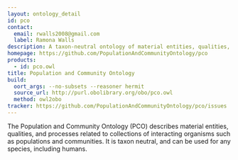 ```yaml
---
layout: ontology_detail
id: pco
contact: 
  email: rwalls2008@gmail.com
  label: Ramona Walls
description: A taxon-neutral ontology of material entities, qualities, and processes related to collections of interacting organisms such as populations and communities.
homepage: https://github.com/PopulationAndCommunityOntology/pco
products: 
  - id: pco.owl
title: Population and Community Ontology
build:
  oort_args: --no-subsets --reasoner hermit
  source_url: http://purl.obolibrary.org/obo/pco.owl
  method: owl2obo
tracker: https://github.com/PopulationAndCommunityOntology/pco/issues
---
```


The Population and Community Ontology (PCO) describes material entities, qualities, and processes related to collections of interacting organisms such as populations and communities. It is taxon neutral, and can be used for any species, including humans.
